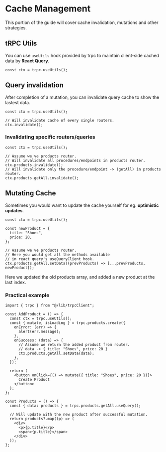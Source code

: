 # Cache Management

This portion of the guide will cover cache invalidation, mutations and other strategies.

## tRPC Utils

You can use `useUtils` hook provided by trpc to maintain client-side cached data by **React Query**.

```tsx
const ctx = trpc.useUtils();
```

## Query invalidation

After completion of a mutation, you can invalidate query cache to show the lastest data.

```tsx
const ctx = trpc.useUtils();

// Will invalidate cache of every single routers.
ctx.invalidate();
```

### Invalidating specific routers/queries

```tsx
const ctx = trpc.useUtils();

// Assume we've products router.
// Will invalidate all procedures/endpoints in products router.
ctx.products.invalidate();
// Will invalidate only the procedure/endpoint -> (getAll) in products router.
ctx.products.getAll.invalidate();
```

## Mutating Cache

Sometimes you would want to update the cache yourself for eg. **optimistic updates**.

```tsx
const ctx = trpc.useUtils();

const newProduct = {
  title: "Shoes",
  price: 20,
};

// Assume we've products router.
// Here you would get all the methods available
// in react query's useQueryClient hook.
ctx.products.getAll.setData((prevProducts) => [...prevProducts, newProduct]);
```

Here we updated the old products array, and added a new product at the last index.

### Practical example

```tsx
import { trpc } from "@/lib/trpcClient";

const AddProduct = () => {
  const ctx = trpc.useUtils();
  const { mutate, isLoading } = trpc.products.create({
    onError: (err) => {
      alert(err.message);
    },
    onSuccess: (data) => {
      // Assume we return the added product from router.
      // data -> { title: "Shoes", price: 20 }
      ctx.products.getAll.setData(data);
    },
  });

  return (
    <button onClick={() => mutate({ title: "Shoes", price: 20 })}>
      Create Product
    </button>
  );
};

const Products = () => {
  const { data: products } = trpc.products.getAll.useQuery();

  // Will update with the new product after successful mutation.
  return products?.map((p) => (
    <div>
      <p>{p.title}</p>
      <span>{p.title}</span>
    </div>
  ));
};
```
